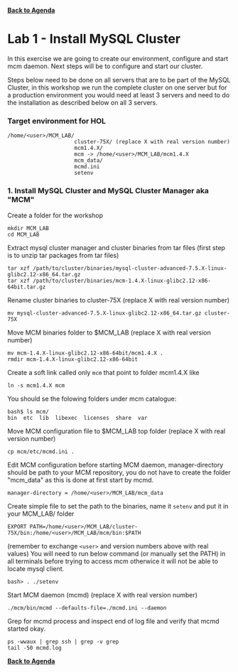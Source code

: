 **[Back to Agenda](./../README.md)**

# Lab 1 - Install MySQL Cluster

In this exercise we are going to create our environment, configure and start mcm daemon. Next steps will be to configure and start our cluster.

Steps below need to be done on all servers that are to be part of the MySQL Cluster, in this workshop we run the complete cluster on one server but for a production environment you would need at least 3 servers and need to do the installation as described below on all 3 servers.

### Target environment for HOL
```
/home/<user>/MCM_LAB/
                     cluster-75X/ (replace X with real version number)
                     mcm1.4.X/
                     mcm -> /home/<user>/MCM_LAB/mcm1.4.X
                     mcm_data/
                     mcmd.ini
                     setenv
```

### 1. Install MySQL Cluster and MySQL Cluster Manager aka "MCM"
Create a folder for the workshop
```
mkdir MCM_LAB
cd MCM_LAB
```

Extract mysql cluster manager and cluster binaries from tar files
(first step is to unzip tar packages from tar files)
```
tar xzf /path/to/cluster/binaries/mysql-cluster-advanced-7.5.X-linux-glibc2.12-x86_64.tar.gz
tar xzf /path/to/cluster/binaries/mcm-1.4.X-linux-glibc2.12-x86-64bit.tar.gz
```

Rename cluster binaries to cluster-75X (replace X with real version number)
```
mv mysql-cluster-advanced-7.5.X-linux-glibc2.12-x86_64.tar.gz cluster-75X
```

Move MCM binaries folder to $MCM_LAB (replace X with real version number)
```
mv mcm-1.4.X-linux-glibc2.12-x86-64bit/mcm1.4.X .
rmdir mcm-1.4.X-linux-glibc2.12-x86-64bit
```

Create a soft link called only `mcm` that point to folder mcm1.4.X like
```
ln -s mcm1.4.X mcm
```
You should se the folowing folders under mcm catalogue:
```
bash$ ls mcm/
bin  etc  lib  libexec  licenses  share  var
```

Move MCM configuration file to $MCM_LAB top folder (replace X with real version number)
```
cp mcm/etc/mcmd.ini .
```

Edit MCM configuration before starting MCM daemon, manager-directory should be path to your MCM repository, you do not have to create the folder "mcm_data" as this is done at first start by mcmd.
```
manager-directory = /home/<user>/MCM_LAB/mcm_data
```

Create simple file to set the path to the binaries, name it `setenv` and put it in your MCM_LAB/ folder
```
EXPORT PATH=/home/<user>/MCM_LAB/cluster-75X/bin:/home/<user>/MCM_LAB/mcm/bin:$PATH
```
(remember to exchange `<user>` and version numbers above with real values) 
You will need to run below command (or manually set the PATH) in all terminals before trying to access mcm otherwice it will not be able to locate mysql client.
```
bash> . ./setenv
```

Start MCM daemon (mcmd) (replace X with real version number)
```
./mcm/bin/mcmd --defaults-file=./mcmd.ini --daemon
```

Grep for mcmd process and inspect end of log file and verify that mcmd started okay.
```
ps -wwaux | grep ssh | grep -v grep
tail -50 mcmd.log
```

**[Back to Agenda](./../README.md)**
